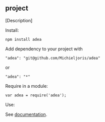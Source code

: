 project
--------

[Description]

Install:

    npm install adea
	
Add dependency to your project with

    "adea": "git@github.com/Michieljoris/adea"
	
or

	"adea": "*"

Require in a module:

    var adea = require('adea');

Use:

See [documentation](https://rawgithub.com/Michieljoris/adea/master/docs/adea.html).






